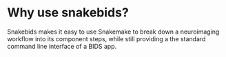 Why use snakebids?
==================

Snakebids makes it easy to use Snakemake to break down a neuroimaging workflow into its component steps, while still providing a the standard command line interface of a BIDS app.
